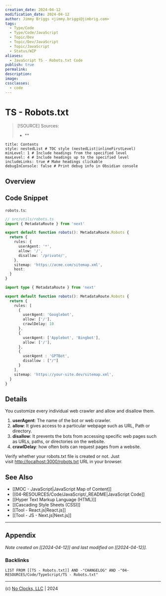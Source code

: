 ```yaml
---
creation_date: 2024-04-12
modification_date: 2024-04-12
author: Jimmy Briggs <jimmy.briggs@jimbrig.com>
tags:
  - Type/Code
  - Type/Code/JavaScript
  - Topic/Dev
  - Topic/Dev/JavaScript
  - Topic/JavaScript
  - Status/WIP
aliases:
  - JavaScript TS - Robots.txt Code
publish: true
permalink:
description:
image:
cssclasses:
  - code
---
```


# TS - Robots.txt

> [!SOURCE] Sources:
> - **

```table-of-contents
title: Contents 
style: nestedList # TOC style (nestedList|inlineFirstLevel)
minLevel: 1 # Include headings from the specified level
maxLevel: 4 # Include headings up to the specified level
includeLinks: true # Make headings clickable
debugInConsole: false # Print debug info in Obsidian console
```

## Overview

## Code Snippet

`robots.ts`:

```typescript
// src/utils/robots.ts
import { MetadataRoute } from 'next'

export default function robots(): MetadataRoute.Robots {
  return {
    rules: {
      userAgent: '*',
      allow: '/',
      disallow: '/private/',
    },
    sitemap: 'https://acme.com/sitemap.xml',
    host:
  }
}
```


```typescript
import type { MetadataRoute } from 'next'

export default function robots(): MetadataRoute.Robots {
  return {
    rules: [
      {
        userAgent: 'Googlebot',
        allow: ['/'],
        crawlDelay: 10
      },
      {
        userAgent: ['Applebot', 'Bingbot'],
        allow: ['/'],
      },
      {
        userAgent : 'GPTBot',
        disallow : ["/"]
      }
    ], 
    sitemap: 'https://your-site.dev/sitemap.xml',
  }
}
```

## Details

You customize every individual web crawler and allow and disallow them.

1. **userAgent**: The name of the bot or web crawler.
2. **allow**: It gives access to a particular webpage such as URL, Path or directory.
3. **disallow**: It prevents the bots from accessing specific web pages such as URLs, paths, or directories on the website.
4. **crawlDelay**: how often bots can request pages from a website.

Verify whether your robots.txt file is created or not. Just visit [http://localhost:3000/robots.txt](http://localhost:3000/robots.txt) URL in your browser.

## See Also

- [[MOC - JavaScript|JavaScript Map of Content]]
- [[04-RESOURCES/Code/JavaScript/_README|JavaScript Code]]
- [[Hyper Text Markup Language (HTML)]]
- [[Cascading Style Sheets (CSS)]]
- [[Tool - React.js|React.js]]
- [[Tool - JS - Next.js|Next.js]]

***

## Appendix

*Note created on [[2024-04-12]] and last modified on [[2024-04-12]].*

### Backlinks

```dataview
LIST FROM [[TS - Robots.txt]] AND -"CHANGELOG" AND -"04-RESOURCES/Code/TypeScript/TS - Robots.txt"
```

***

(c) [No Clocks, LLC](https://github.com/noclocks) | 2024